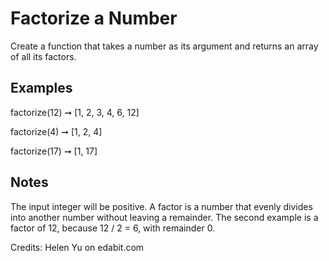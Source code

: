 # Factorize a Number

Create a function that takes a number as its argument and returns an array of all its factors.

## Examples

factorize(12) ➞ [1, 2, 3, 4, 6, 12]

factorize(4) ➞ [1, 2, 4]

factorize(17) ➞ [1, 17]

## Notes

The input integer will be positive.
A factor is a number that evenly divides into another number without leaving a remainder. The second example is a factor of 12, because 12 / 2 = 6, with remainder 0.

Credits: Helen Yu on edabit.com
